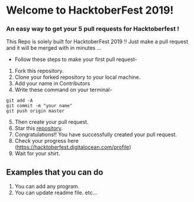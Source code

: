 # Welcome to HacktoberFest 2019!
###  An easy way to get your 5 pull requests for Hacktoberfest ! 
This Repo is solely built for HacktoberFest 2019 !! Just make a pull request and it will be merged with in minutes ...

* Follow these steps to make your first pull request-

1. Fork this repository.
2. Clone your forked repository to your local machine.
3. Add your name in Contributors
4. Write these command on your terminal-
```
git add -A
git commit -m "your name"
git push origin master
```
5. Then create your pull request.
6. Star this [repository](https://github.com/uditkumar489/HacktoberFest-HelloWorld).
7. Congratulations!! You have successfully created your pull request.
8. Check your progress here (https://hacktoberfest.digitalocean.com/profile)
9. Wait for your shirt.


## Examples that you can do
1. You can add any program.
2. You can update readme file.
etc...
